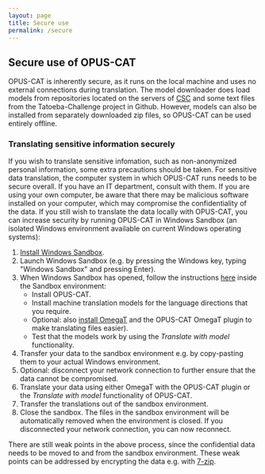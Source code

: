 ```yaml
---
layout: page
title: Secure use
permalink: /secure
---
```

## Secure use of OPUS-CAT

OPUS-CAT is inherently secure, as it runs on the local machine and uses no external connections during translation. The model downloader does load models from repositories located on the servers of [CSC](https://csc.fi/en/about-us/what-csc/) and some text files from the Tatoeba-Challenge project in Github. However, models can also be installed from separately downloaded zip files, so OPUS-CAT can be used entirely offline.

### Translating sensitive information securely

If you wish to translate sensitive infomation, such as non-anonymized personal information, some extra precautions should be taken. For sensitive data translation, the computer system in which OPUS-CAT runs needs to be secure overall. If you have an IT department, consult with them. If you are using your own computer, be aware that there may be malicious software installed on your computer, which may compromise the confidentiality of the data. If you still wish to translate the data locally with OPUS-CAT, you can increase security by running OPUS-CAT in Windows Sandbox (an isolated Windows environment available on current Windows operating systems):

1. [Install Windows Sandbox](https://learn.microsoft.com/en-us/windows/security/application-security/application-isolation/windows-sandbox/windows-sandbox-install).
2. Launch Windows Sandbox (e.g. by pressing the Windows key, typing "Windows Sandbox" and pressing Enter).
3. When Windows Sandbox has opened, follow the instructions [here](https://helsinki-nlp.github.io/OPUS-CAT/install) inside the Sandbox environment:
    - Install OPUS-CAT.
    - Install machine translation models for the language directions that you require.
    - Optional: also [install OmegaT](https://omegat.org/) and the OPUS-CAT OmegaT plugin to make translating files easier).
    - Test that the models work by using the *Translate with model* functionality.
4. Transfer your data to the sandbox environment e.g. by copy-pasting them to your actual Windows environment.
5. Optional: disconnect your network connection to further ensure that the data cannot be compromised.
6. Translate your data using either OmegaT with the OPUS-CAT plugin or the *Translate with model* functionality of OPUS-CAT.
7. Transfer the translations out of the sandbox environment.
8. Close the sandbox. The files in the sandbox environment will be automatically removed when the environment is closed. If you disconnected your network connection, you can now reconnect.

There are still weak points in the above process, since the confidential data needs to be moved to and from the sandbox environment. These weak points can be addressed by encrypting the data e.g. with [7-zip](https://www.7-zip.org/).
